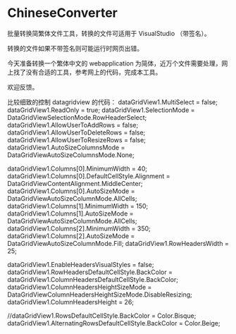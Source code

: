 # ChineseConverter
批量转换简繁体文件工具，转换的文件可适用于 VisualStudio （带签名）。

转换的文件如果不带签名则可能运行时网页出错。

今天准备转换一个繁体中文的 webapplication 为简体，近万个文件需要处理，网上找了没有合适的工具，参考网上的代码，完成本工具。

欢迎反馈。


比较细致的控制 datagridview 的代码：
dataGridView1.MultiSelect = false;
dataGridView1.ReadOnly = true;
dataGridView1.SelectionMode = DataGridViewSelectionMode.RowHeaderSelect;
dataGridView1.AllowUserToAddRows = false;
dataGridView1.AllowUserToDeleteRows = false;
dataGridView1.AllowUserToResizeRows = false;
dataGridView1.AutoSizeColumnsMode = DataGridViewAutoSizeColumnsMode.None;

dataGridView1.Columns[0].MinimumWidth = 40;
dataGridView1.Columns[0].DefaultCellStyle.Alignment = DataGridViewContentAlignment.MiddleCenter;
dataGridView1.Columns[0].AutoSizeMode = DataGridViewAutoSizeColumnMode.AllCells;
dataGridView1.Columns[1].MinimumWidth = 150;
dataGridView1.Columns[1].AutoSizeMode = DataGridViewAutoSizeColumnMode.AllCells;
dataGridView1.Columns[2].MinimumWidth = 350;
dataGridView1.Columns[2].AutoSizeMode = DataGridViewAutoSizeColumnMode.Fill;
dataGridView1.RowHeadersWidth = 25;

dataGridView1.EnableHeadersVisualStyles = false;
dataGridView1.RowHeadersDefaultCellStyle.BackColor = dataGridView1.ColumnHeadersDefaultCellStyle.BackColor;
dataGridView1.ColumnHeadersHeightSizeMode = DataGridViewColumnHeadersHeightSizeMode.DisableResizing;
dataGridView1.ColumnHeadersHeight = 26;

//dataGridView1.RowsDefaultCellStyle.BackColor = Color.Bisque;
dataGridView1.AlternatingRowsDefaultCellStyle.BackColor = Color.Beige;
